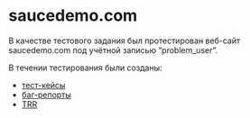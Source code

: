 # saucedemo.com

В качестве тестового задания был протестирован веб-сайт  saucedemo.com под учётной записью “problem_user”.

В течении тестирования были созданы:

- [тест-кейсы](https://github.com/PavelPakhadnia/saucedemo.com/blob/main/Test-cases%20saucedemo.com.pdf)
- [баг-репорты](https://github.com/PavelPakhadnia/saucedemo.com/blob/main/Bug-report%20saucedemo.com%20.pdf)
- [TRR](https://github.com/PavelPakhadnia/saucedemo.com/blob/main/TRR%20saucedemo.com.pdf)
